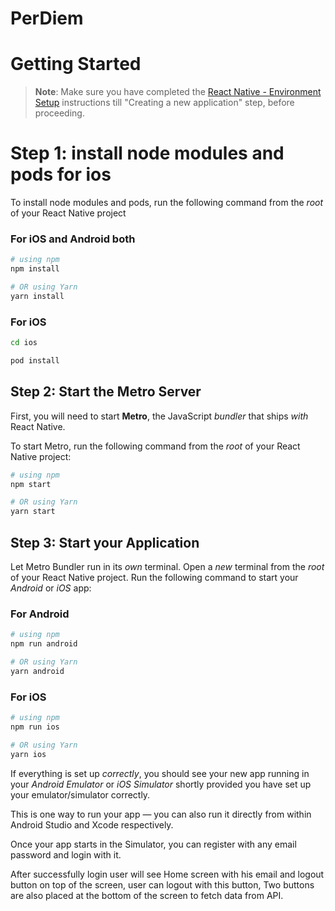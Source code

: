 # PerDiem


# Getting Started

>**Note**: Make sure you have completed the [React Native - Environment Setup](https://reactnative.dev/docs/environment-setup) instructions till "Creating a new application" step, before proceeding.



# Step 1: install node modules and pods for ios

To install node modules and pods, run the following command from the _root_ of your React Native project

### For iOS and Android both

```bash
# using npm
npm install

# OR using Yarn
yarn install
```

### For iOS

```bash
cd ios

pod install
```

## Step 2: Start the Metro Server


First, you will need to start **Metro**, the JavaScript _bundler_ that ships _with_ React Native.

To start Metro, run the following command from the _root_ of your React Native project:

```bash
# using npm
npm start

# OR using Yarn
yarn start
```

## Step 3: Start your Application

Let Metro Bundler run in its _own_ terminal. Open a _new_ terminal from the _root_ of your React Native project. Run the following command to start your _Android_ or _iOS_ app:

### For Android

```bash
# using npm
npm run android

# OR using Yarn
yarn android
```

### For iOS

```bash
# using npm
npm run ios

# OR using Yarn
yarn ios
```

If everything is set up _correctly_, you should see your new app running in your _Android Emulator_ or _iOS Simulator_ shortly provided you have set up your emulator/simulator correctly.

This is one way to run your app — you can also run it directly from within Android Studio and Xcode respectively.


Once your app starts in the Simulator, you can register with any email password and login with it.


After successfully login user will see Home screen with his email and logout button on top of the screen, user can logout with this button, Two buttons are also placed at the bottom of the screen to fetch data from API.